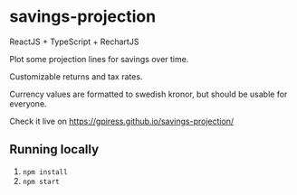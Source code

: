 # savings-projection

ReactJS + TypeScript + RechartJS

Plot some projection lines for savings over time.

Customizable returns and tax rates.

Currency values are formatted to swedish kronor, but should be usable for everyone.

Check it live on https://gpiress.github.io/savings-projection/

## Running locally

1. `npm install`
1. `npm start`
